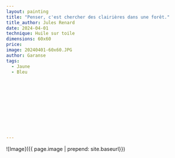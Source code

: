 ```yaml
---
layout: painting
title: "Penser, c'est chercher des clairières dans une forêt." 							 
title_author: Jules Renard                                                 
date: 2024-04-01
technique: Huile sur toile 
dimensions: 60x60
price: 
image: 20240401-60x60.JPG 
author: Garanse
tags:
  - Jaune
  - Bleu
  
  
  
  
  
  
  
  
  
  
  
---
```

![Image]({{ page.image | prepend: site.baseurl}})

